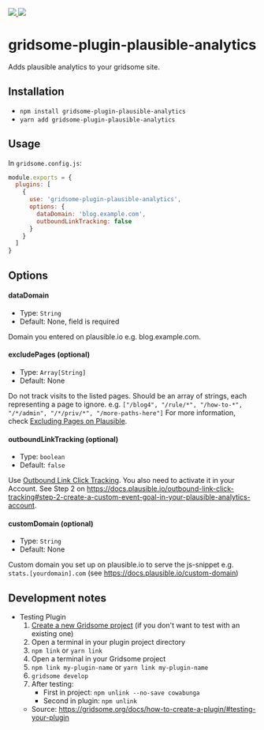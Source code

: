 <p>
  <a title="Total downloads" href="https://www.npmjs.com/package/gridsome-plugin-plausible-analytics">
    <img src="https://img.shields.io/npm/dt/gridsome-plugin-plausible-analytics">
  </a>
  <a title="Current version" href="https://www.npmjs.com/package/gridsome-plugin-plausible-analytics">
    <img src="https://img.shields.io/npm/v/gridsome-plugin-plausible-analytics?color=%23cb3837">
  </a>
</p>

# gridsome-plugin-plausible-analytics

Adds plausible analytics to your gridsome site.

## Installation

* `npm install gridsome-plugin-plausible-analytics`
* `yarn add gridsome-plugin-plausible-analytics`

## Usage

In `gridsome.config.js`:

```js
module.exports = {
  plugins: [
    {
      use: 'gridsome-plugin-plausible-analytics',
      options: {
        dataDomain: 'blog.example.com',
        outboundLinkTracking: false
      }
    }
  ]
}   
```

## Options

#### dataDomain

- Type: `String`
- Default: None, field is required

Domain you entered on plausible.io e.g. blog.example.com.

#### excludePages (optional)

- Type: `Array[String]`
- Default: None

Do not track visits to the listed pages. Should be an array of strings, each representing a page to ignore. e.g. `["/blog4", "/rule/*", "/how-to-*", "/*/admin", "/*/priv/*", "/more-paths-here"]`
For more information, check [Excluding Pages on Plausible](https://plausible.io/docs/excluding-pages).

#### outboundLinkTracking (optional)

- Type: `boolean`
- Default: `false`

Use [Outbound Link Click Tracking](https://docs.plausible.io/outbound-link-click-tracking).
You also need to activate it in your Account. See Step 2 on https://docs.plausible.io/outbound-link-click-tracking#step-2-create-a-custom-event-goal-in-your-plausible-analytics-account.

#### customDomain (optional)

- Type: `String`
- Default: None

Custom domain you set up on plausible.io to serve the js-snippet e.g. `stats.[yourdomain].com` (see https://docs.plausible.io/custom-domain)

## Development notes


- Testing Plugin
  1. [Create a new Gridsome project](/docs/#2-create-a-gridsome-project) (if you don't want to test with an existing one)
  2. Open a terminal in your plugin project directory
  3. `npm link` or `yarn link`
  4. Open a terminal in your Gridsome project
  5. `npm link my-plugin-name` or `yarn link my-plugin-name`
  6. `gridsome develop`
  7. After testing:
     * First in project: `npm unlink --no-save cowabunga`
     * Second in plugin: `npm unlink`
  - Source: https://gridsome.org/docs/how-to-create-a-plugin/#testing-your-plugin
